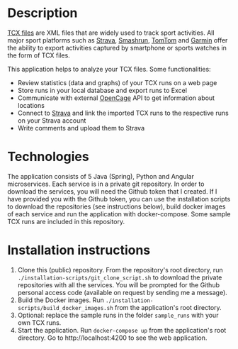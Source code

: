 <h1>Description</h1>
<p><a href="https://en.wikipedia.org/wiki/Training_Center_XML">TCX files</a> are XML files that are widely used to track
    sport activities. All major sport platforms such as <a href="http://www.strava.com">Strava</a>,
    <a href="https://en-gb.smashrun.com/">Smashrun</a>, <a href="https://mysports.tomtom.com">TomTom</a> and
    <a href="https://sports.garmin.com">Garmin</a> offer the ability to export activities captured by smartphone or
    sports watches in the form of TCX files.</p>
<p>This application helps to analyze your TCX files. Some functionalities:</p>
<ul>
    <li>Review statistics (data and graphs) of your TCX runs on a web page</li>
    <li>Store runs in your local database and export runs to Excel</li>
    <li>Communicate with external <a href="https://opencagedata.com/">OpenCage</a> API to get information about
        locations
    </li>
    <li>Connect to <a href="http://www.strava.com">Strava</a> and link the imported TCX runs to the respective runs on
        your Strava account
    </li>
    <li>Write comments and upload them to Strava</li>
</ul>

<h1>Technologies</h1>
<p>The application consists of 5 Java (Spring), Python and Angular microservices. Each service is in a private git
    repository. In order to download the services, you will need the Github token that I created. If I have provided you
    with the Github token, you can use the installation scripts to download the repositories (see instructions below),
    build docker images of each service and run the application with docker-compose. Some sample TCX runs are included
    in this repository.</p>

<h1>Installation instructions</h1>
<ol>
    <li>Clone this (public) repository. From the repository's root directory, run <code>./installation-scripts/git_clone_script.sh</code>
        to download the private repositories with all the services. You will be prompted for the Github personal access
        code (available on request by sending me a message).
    </li>
    <li>Build the Docker images. Run <code>./installation-scripts/build_docker_images.sh</code> from the application's
        root directory.
    </li>
    <li>Optional: replace the sample runs in the folder <code>sample_runs</code> with your own TCX runs.</li>
    <li>Start the application. Run <code>docker-compose up</code> from the application's root directory. Go to
        http://localhost:4200 to see the web application.
    </li>
</ol>
